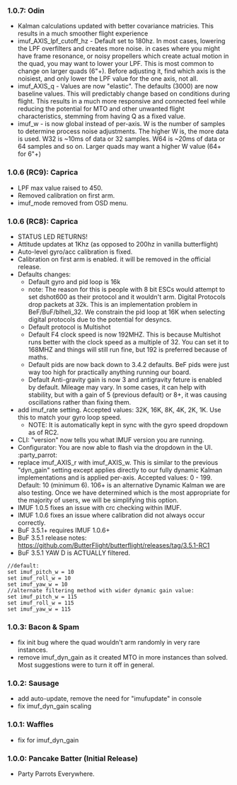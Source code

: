 
### 1.0.7: Odin
* Kalman calculations updated with better covariance matricies. This results in a much smoother flight experience
* imuf_AXIS_lpf_cutoff_hz - Default set to 180hz. In most cases, lowering the LPF overfilters and creates more noise. in cases where you might have frame resonance, or noisy propellers which create actual motion in the quad, you may want to lower your LPF. This is most common to change on larger quads (6"+). Before adjusting it, find which axis is the noisiest, and only lower the LPF value for the one axis, not all.
* imuf_AXIS_q - Values are now "elastic". The defaults (3000) are now baseline values. This will predictably change based on conditions during flight. This results in a much more responsive and connected feel while reducing the potential for MTO and other unwanted flight characteristics, stemming from having Q as a fixed value.
* imuf_w - is now global instead of per-axis. W is the number of samples to determine process noise adjustments. The higher W is, the more data is used. W32 is ~10ms of data or 32 samples. W64 is ~20ms of data or 64 samples and so on. Larger quads may want a higher W value (64+ for 6"+)

### 1.0.6 (RC9): Caprica
* LPF max value raised to 450.
* Removed calibration on first arm.
* imuf_mode removed from OSD menu.

### 1.0.6 (RC8): Caprica
* STATUS LED RETURNS!
* Attitude updates at 1Khz (as opposed to 200hz in vanilla butterflight) 
* Auto-level gyro/acc calibration is fixed.
* Calibration on first arm is enabled. it will be removed in the official release.
* Defaults changes:
  * Default gyro and pid loop is 16k
  * note: The reason for this is people with 8 bit ESCs would attempt to set dshot600 as their protocol and it wouldn't arm. Digital Protocols drop packets at 32k. This is an implementation problem in BeF/BuF/blheli_32. We constrain the pid loop at 16K when selecting digital protocols due to the potential for desyncs.
  * Default protocol is Multishot
  * Default F4 clock speed is now 192MHZ. This is because Multishot runs better with the clock speed as a multiple of 32. You can set it to 168MHZ and things will still run fine, but 192 is preferred because of maths.
  * Default pids are now back down to 3.4.2 defaults. BeF pids were just way too high for practically anything running our board.
  * Default Anti-gravity gain is now 3 and antigravity feture is enabled by default. Mileage may vary. In some cases, it can help with stability, but with a gain of 5 (previous default) or 8+, it was causing oscillations rather than fixing them.
* add imuf_rate setting. Accepted values: 32K, 16K, 8K, 4K, 2K, 1K. Use this to match your gyro loop speed. 
  * NOTE: It is automatically kept in sync with the gyro speed dropdown as of RC2.
* CLI: "version" now tells you what IMUF version you are running.
* Configurator: You are now able to flash via the dropdown in the UI. :party_parrot:
* replace imuf_AXIS_r with imuf_AXIS_w. This is similar to the previous "dyn_gain" setting except applies directly to our fully dynamic Kalman implementations and is applied per-axis. Accepted values: 0 - 199. Default: 10 (minimum 6). 106+ is an alternative Dynamic Kalman we are also testing. Once we have determined which is the most appropriate for the majority of users, we will be simplifying this option.
* IMUF 1.0.5 fixes an issue with crc checking within IMUF.
* IMUF 1.0.6 fixes an issue where calibration did not always occur correctly.
* BuF 3.5.1+ requires IMUF 1.0.6+ 
* BuF 3.5.1 release notes: https://github.com/ButterFlight/butterflight/releases/tag/3.5.1-RC1
* BuF 3.5.1 YAW D is ACTUALLY filtered.

```
//default:
set imuf_pitch_w = 10
set imuf_roll_w = 10
set imuf_yaw_w = 10
//alternate filtering method with wider dynamic gain value:
set imuf_pitch_w = 115
set imuf_roll_w = 115
set imuf_yaw_w = 115
```

### 1.0.3: Bacon & Spam
* fix init bug where the quad wouldn't arm randomly in very rare instances.
* remove imuf_dyn_gain as it created MTO in more instances than solved. Most suggestions were to turn it off in general.

### 1.0.2: Sausage
* add auto-update, remove the need for "imufupdate" in console
* fix imuf_dyn_gain scaling

### 1.0.1: Waffles
* fix for imuf_dyn_gain 

### 1.0.0: Pancake Batter (Initial Release)
* Party Parrots Everywhere.
